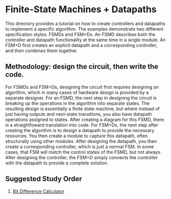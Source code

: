 # Finite-State Machines + Datapaths

This directory provides a tutorial on how to create controllers and datapaths to implement a specific algorithm. The examples demonstrate two different specification styles: 
FSMDs and FSM+Ds. An FSMD describes both the controller and datapath functionality at the same time in a single module. An FSM+D first creates an explicit datapath and a 
corresponding controller, and then combines them together. 

## Methodology: design the circuit, then write the code.

For FSMDs and FSM+Ds, designing the circuit first requires designing an algorithm, which in many cases of hardware design is provided by a separate designer. For an FSMD,
the next step in designing the circuit is breaking up the operations in the algorithm into separate states. The resulting design is essentially a finite state machine, but
where instead of just having outputs and next-state transitions, you also have datapath operations assigned to states. After creating a diagram for this FSMD, there is a
straightfoward translation into code. For FSM+Ds, the next step after creating the algorithm is to design a datapath to provide the necessary resources. You then create a 
module to capture this datapath, often structurally using other modules. After designing the datapath, you then create a corresponding controller, which is just a normal
FSM. In some cases, that FSM will match the control states of the FSMD, but not always. After designing the controller, the FSM+D simply connects the controller with the
datapath to provide a complete solution.

## Suggested Study Order

1. [Bit Difference Calculator](bit_diff.md)
